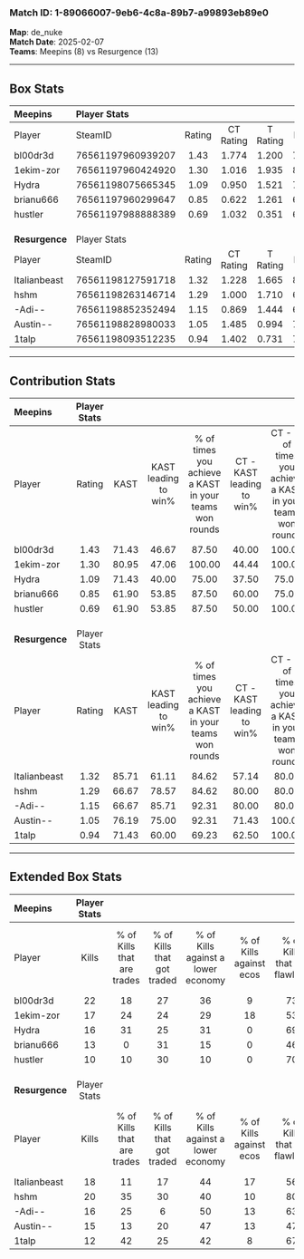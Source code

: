 ### Match ID: 1-89066007-9eb6-4c8a-89b7-a99893eb89e0  
**Map**: de_nuke  
**Match Date**: 2025-02-07  
**Teams**: Meepins (8) vs Resurgence (13)  

---  

## Box Stats  

| **Meepins**    | Player Stats      |        |           |          |       |       |       |         |        |      |     |
| :- | :- | :-: | :-: | :-: | :-: | :-: | :-: | :-: | :-: | :-: | :-: |
| Player         | SteamID           | Rating | CT Rating | T Rating | KAST  |  ADR  | Kills | Assists | Deaths | K/D  | HS% |
| bl00dr3d       | 76561197960939207 |  1.43  |   1.774   |  1.200   | 71.43 | 114.2 |  22   |    6    |   18   | 1.22 | 31  |
| 1ekim-zor      | 76561197960424920 |  1.30  |   1.016   |  1.935   | 80.95 | 93.0  |  17   |    7    |   15   | 1.13 | 76  |
| Hydra          | 76561198075665345 |  1.09  |   0.950   |  1.521   | 71.43 | 75.6  |  16   |    3    |   16   | 1.00 | 31  |
| brianu666      | 76561197960299647 |  0.85  |   0.622   |  1.261   | 61.90 | 61.9  |  13   |    1    |   16   | 0.81 | 53  |
| hustler        | 76561197988888389 |  0.69  |   1.032   |  0.351   | 61.90 | 55.4  |  10   |    4    |   17   | 0.59 | 50  |
|                |                   |        |           |          |       |       |       |         |        |      |     |
|                |                   |        |           |          |       |       |       |         |        |      |     |
|                |                   |        |           |          |       |       |       |         |        |      |     |
| **Resurgence** | Player Stats      |        |           |          |       |       |       |         |        |      |     |
| Player         | SteamID           | Rating | CT Rating | T Rating | KAST  |  ADR  | Kills | Assists | Deaths | K/D  | HS% |
| Italianbeast   | 76561198127591718 |  1.32  |   1.228   |  1.665   | 85.71 | 88.7  |  18   |    4    |   16   | 1.13 | 44  |
| hshm           | 76561198263146714 |  1.29  |   1.000   |  1.710   | 66.67 | 94.5  |  20   |    5    |   16   | 1.25 | 45  |
| -Adi--         | 76561198852352494 |  1.15  |   0.869   |  1.444   | 66.67 | 85.0  |  16   |    5    |   14   | 1.14 | 43  |
| Austin--       | 76561198828980033 |  1.05  |   1.485   |  0.994   | 76.19 | 78.7  |  15   |    4    |   18   | 0.83 | 53  |
| 1talp          | 76561198093512235 |  0.94  |   1.402   |  0.731   | 71.43 | 67.8  |  12   |    6    |   15   | 0.80 | 58  |
---  

## Contribution Stats  

| **Meepins**    | Player Stats |       |                      |                                                        |                           |                                                             |                          |                                                            |
| :- | :-: | :-: | :-: | :-: | :-: | :-: | :-: | :-: |
| Player         |    Rating    | KAST  | KAST leading to win% | % of times you achieve a KAST in your teams won rounds | CT - KAST leading to win% | CT - % of times you achieve a KAST in your teams won rounds | T - KAST leading to win% | T - % of times you achieve a KAST in your teams won rounds |
| bl00dr3d       |     1.43     | 71.43 |        46.67         |                         87.50                          |           40.00           |                           100.00                            |          60.00           |                           75.00                            |
| 1ekim-zor      |     1.30     | 80.95 |        47.06         |                         100.00                         |           44.44           |                           100.00                            |          50.00           |                           100.00                           |
| Hydra          |     1.09     | 71.43 |        40.00         |                         75.00                          |           37.50           |                            75.00                            |          42.86           |                           75.00                            |
| brianu666      |     0.85     | 61.90 |        53.85         |                         87.50                          |           60.00           |                            75.00                            |          50.00           |                           100.00                           |
| hustler        |     0.69     | 61.90 |        53.85         |                         87.50                          |           50.00           |                           100.00                            |          60.00           |                           75.00                            |
|                |              |       |                      |                                                        |                           |                                                             |                          |                                                            |
|                |              |       |                      |                                                        |                           |                                                             |                          |                                                            |
|                |              |       |                      |                                                        |                           |                                                             |                          |                                                            |
| **Resurgence** | Player Stats |       |                      |                                                        |                           |                                                             |                          |                                                            |
| Player         |    Rating    | KAST  | KAST leading to win% | % of times you achieve a KAST in your teams won rounds | CT - KAST leading to win% | CT - % of times you achieve a KAST in your teams won rounds | T - KAST leading to win% | T - % of times you achieve a KAST in your teams won rounds |
| Italianbeast   |     1.32     | 85.71 |        61.11         |                         84.62                          |           57.14           |                            80.00                            |          63.64           |                           87.50                            |
| hshm           |     1.29     | 66.67 |        78.57         |                         84.62                          |           80.00           |                            80.00                            |          77.78           |                           87.50                            |
| -Adi--         |     1.15     | 66.67 |        85.71         |                         92.31                          |           80.00           |                            80.00                            |          88.89           |                           100.00                           |
| Austin--       |     1.05     | 76.19 |        75.00         |                         92.31                          |           71.43           |                           100.00                            |          77.78           |                           87.50                            |
| 1talp          |     0.94     | 71.43 |        60.00         |                         69.23                          |           62.50           |                           100.00                            |          57.14           |                           50.00                            |
---  

## Extended Box Stats  

| **Meepins**    | Player Stats |                            |                            |                                    |                         |                              |                                 |        |                             |                                     |                          |                               |                            |
| :- | :-: | :-: | :-: | :-: | :-: | :-: | :-: | :-: | :-: | :-: | :-: | :-: | :-: |
| Player         |    Kills     | % of Kills that are trades | % of Kills that got traded | % of Kills against a lower economy | % of Kills against ecos | % of Kills that are flawless | % of Kills that are close duels | Deaths | % of Deaths that get traded | % of Deaths against a lower economy | % of Deaths against ecos | % of Deaths that are flawless | % of Deaths that are close |
| bl00dr3d       |      22      |             18             |             27             |                 36                 |            9            |              73              |                5                |   18   |             22              |                 22                  |            0             |              50               |             11             |
| 1ekim-zor      |      17      |             24             |             24             |                 29                 |           18            |              53              |               12                |   15   |             27              |                 13                  |            0             |              33               |             13             |
| Hydra          |      16      |             31             |             25             |                 31                 |            0            |              69              |               13                |   16   |             25              |                 25                  |            6             |              69               |             0              |
| brianu666      |      13      |             0              |             31             |                 15                 |            0            |              46              |                0                |   16   |             13              |                 19                  |            0             |              88               |             0              |
| hustler        |      10      |             10             |             30             |                 10                 |            0            |              70              |                0                |   17   |             12              |                 18                  |            0             |              65               |             6              |
|                |              |                            |                            |                                    |                         |                              |                                 |        |                             |                                     |                          |                               |                            |
|                |              |                            |                            |                                    |                         |                              |                                 |        |                             |                                     |                          |                               |                            |
|                |              |                            |                            |                                    |                         |                              |                                 |        |                             |                                     |                          |                               |                            |
| **Resurgence** | Player Stats |                            |                            |                                    |                         |                              |                                 |        |                             |                                     |                          |                               |                            |
| Player         |    Kills     | % of Kills that are trades | % of Kills that got traded | % of Kills against a lower economy | % of Kills against ecos | % of Kills that are flawless | % of Kills that are close duels | Deaths | % of Deaths that get traded | % of Deaths against a lower economy | % of Deaths against ecos | % of Deaths that are flawless | % of Deaths that are close |
| Italianbeast   |      18      |             11             |             17             |                 44                 |           17            |              56              |                6                |   16   |             38              |                 44                  |            0             |              56               |             19             |
| hshm           |      20      |             35             |             30             |                 40                 |           10            |              80              |                0                |   16   |             13              |                 44                  |            6             |              44               |             6              |
| -Adi--         |      16      |             25             |             6              |                 50                 |           13            |              63              |                6                |   14   |             21              |                 36                  |            7             |              86               |             7              |
| Austin--       |      15      |             13             |             20             |                 47                 |           13            |              47              |                7                |   18   |             33              |                 39                  |            6             |              72               |             0              |
| 1talp          |      12      |             42             |             25             |                 42                 |            8            |              67              |               17                |   15   |             27              |                 33                  |            0             |              80               |             0              |
